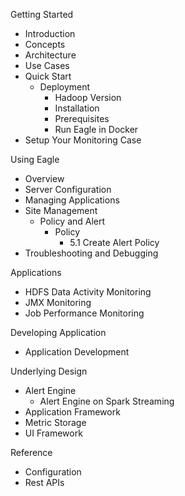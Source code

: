 Getting Started
  - Introduction
  - Concepts
  - Architecture
  - Use Cases
  - Quick Start
    - Deployment
      - Hadoop Version
      - Installation
      - Prerequisites
      - Run Eagle in Docker
  - Setup Your Monitoring Case

Using Eagle
  - Overview
  - Server Configuration
  - Managing Applications
  - Site Management
    - Policy and Alert
      - Policy
        - 5.1 Create Alert Policy
  - Troubleshooting and Debugging

Applications
  - HDFS Data Activity Monitoring
  - JMX Monitoring
  - Job Performance Monitoring

Developing Application
  - Application Development

Underlying Design
  - Alert Engine
    - Alert Engine on Spark Streaming
  - Application Framework
  - Metric Storage
  - UI Framework

Reference
  - Configuration
  - Rest APIs